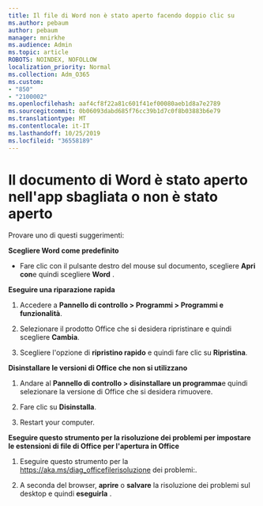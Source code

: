 ```yaml
---
title: Il file di Word non è stato aperto facendo doppio clic su
ms.author: pebaum
author: pebaum
manager: mnirkhe
ms.audience: Admin
ms.topic: article
ROBOTS: NOINDEX, NOFOLLOW
localization_priority: Normal
ms.collection: Adm_O365
ms.custom:
- "850"
- "2100002"
ms.openlocfilehash: aaf4cf8f22a81c601f41ef00080aeb1d8a7e2789
ms.sourcegitcommit: 0b06093dabd685f76cc39b1d7c0f8b03883b6e79
ms.translationtype: MT
ms.contentlocale: it-IT
ms.lasthandoff: 10/25/2019
ms.locfileid: "36558189"
---
```

# <a name="word-document-opened-in-the-wrong-app-or-didnt-open"></a>Il documento di Word è stato aperto nell'app sbagliata o non è stato aperto

Provare uno di questi suggerimenti:

**Scegliere Word come predefinito**

- Fare clic con il pulsante destro del mouse sul documento, scegliere **Apri con**e quindi scegliere **Word** .

**Eseguire una riparazione rapida**

1. Accedere a **Pannello di controllo > Programmi > Programmi e funzionalità**.

2. Selezionare il prodotto Office che si desidera ripristinare e quindi scegliere **Cambia**.

3. Scegliere l'opzione di **ripristino rapido** e quindi fare clic su **Ripristina**.

**Disinstallare le versioni di Office che non si utilizzano**

1. Andare al **Pannello di controllo > disinstallare un programma**e quindi selezionare la versione di Office che si desidera rimuovere.

2. Fare clic su **Disinstalla**.

3. Restart your computer.

**Eseguire questo strumento per la risoluzione dei problemi per impostare le estensioni di file di Office per l'apertura in Office**

1. Eseguire questo strumento per la https://aka.ms/diag_officefilerisoluzione dei problemi:.

2. A seconda del browser, **aprire** o **salvare** la risoluzione dei problemi sul desktop e quindi **eseguirla** .
